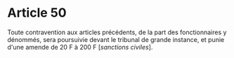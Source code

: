 # Article 50

Toute contravention aux articles précédents, de la part des fonctionnaires y dénommés, sera poursuivie devant le tribunal de grande instance, et punie d'une amende de 20 F à 200 F [*sanctions civiles*].
